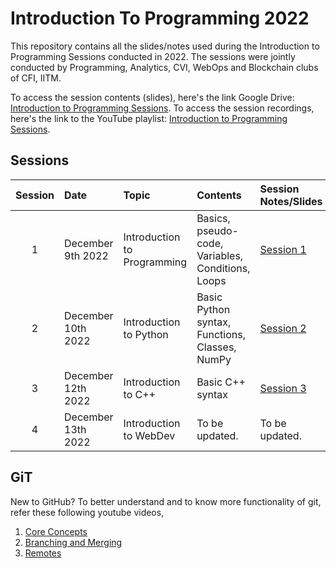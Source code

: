 # Introduction To Programming 2022

This repository contains all the slides/notes used during the Introduction to Programming Sessions conducted in 2022.
The sessions were jointly conducted by Programming, Analytics, CVI, WebOps and Blockchain clubs of CFI, IITM.

To access the session contents (slides), here's the link Google Drive: [Introduction to Programming Sessions](https://drive.google.com/drive/folders/1HtyG9fid5gHpvT-E0oNpnczHIFB1Lk1n?usp=share_link).
To access the session recordings, here's the link to the YouTube playlist: [Introduction to Programming Sessions](https://youtube.com/playlist?list=PLsJmJdm-3aNKiSkVLCPeNDLGFLd1STRdz).

## Sessions

| Session | Date           | Topic                                               | Contents          | Session Notes/Slides | Recording     |
| :-----: | :------------  | :-------------------------------------------------- | :---------------- | :------------------- | :------------- |
| 1       | December 9th 2022  | Introduction to Programming   | Basics, pseudo-code, Variables, Conditions, Loops | [Session 1](/Session_1/) | [Recording](https://youtu.be/_yxcTuVSGd0) |
| 2       | December 10th 2022  | Introduction to Python   | Basic Python syntax, Functions, Classes, NumPy  | [Session 2](/Session_2/) | [Recording](https://youtu.be/gITbpA0BH80) |
| 3       | December 12th 2022  | Introduction to C++   | Basic C++ syntax | [Session 3](/Session_3/) | [Recording]() |
| 4       | December 13th 2022  | Introduction to WebDev  | To be updated.  | To be updated. | To be updated. |


## GiT

New to GitHub? To better understand and to know more functionality of git, refer these following youtube videos,

1. [Core Concepts](https://www.youtube.com/watch?v=uR6G2v_WsRA)
2. [Branching and Merging](https://www.youtube.com/watch?v=FyAAIHHClqI)
3. [Remotes](https://www.youtube.com/watch?v=Gg4bLk8cGNo)
